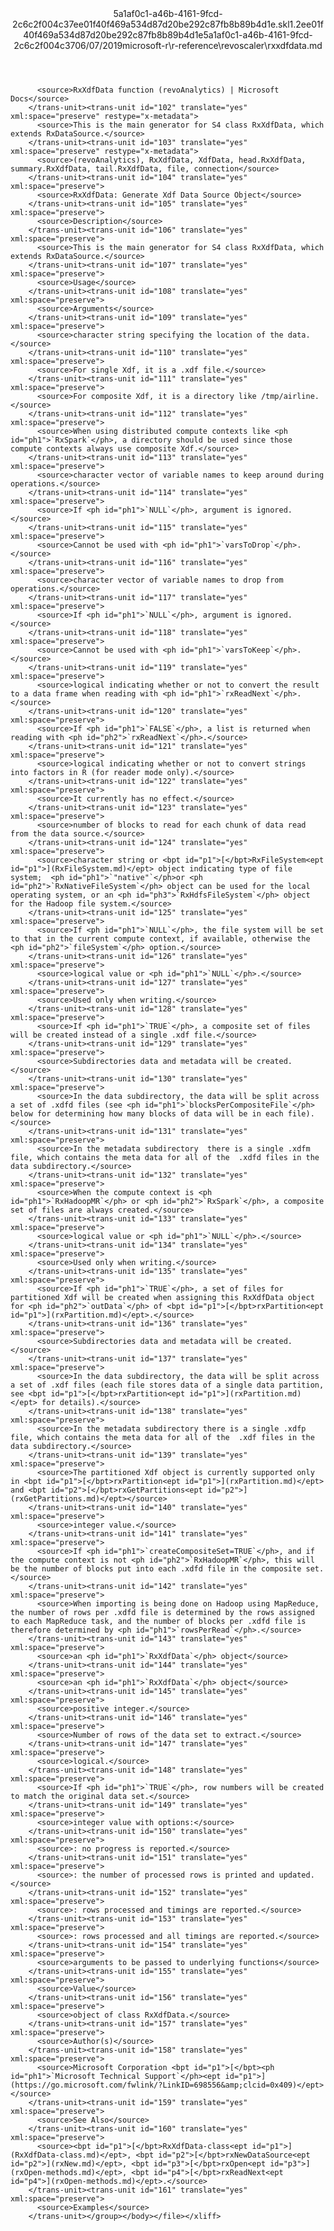 <?xml version="1.0"?><xliff version="1.2" xmlns="urn:oasis:names:tc:xliff:document:1.2" xmlns:xsi="http://www.w3.org/2001/XMLSchema-instance" xsi:schemaLocation="urn:oasis:names:tc:xliff:document:1.2 xliff-core-1.2-transitional.xsd"><file datatype="xml" original="rxxdfdata.md" source-language="en-US" target-language="en-US"><header><tool tool-id="mdxliff" tool-name="mdxliff" tool-version="1.0-4e81c41" tool-company="Microsoft" /><xliffext:skl_file_name xmlns:xliffext="urn:microsoft:content:schema:xliffextensions">5a1af0c1-a46b-4161-9fcd-2c6c2f004c37ee01f40f469a534d87d20be292c87fb8b89b4d1e.skl</xliffext:skl_file_name><xliffext:version xmlns:xliffext="urn:microsoft:content:schema:xliffextensions">1.2</xliffext:version><xliffext:ms.openlocfilehash xmlns:xliffext="urn:microsoft:content:schema:xliffextensions">ee01f40f469a534d87d20be292c87fb8b89b4d1e</xliffext:ms.openlocfilehash><xliffext:ms.sourcegitcommit xmlns:xliffext="urn:microsoft:content:schema:xliffextensions">5a1af0c1-a46b-4161-9fcd-2c6c2f004c37</xliffext:ms.sourcegitcommit><xliffext:ms.lasthandoff xmlns:xliffext="urn:microsoft:content:schema:xliffextensions">06/07/2019</xliffext:ms.lasthandoff><xliffext:ms.openlocfilepath xmlns:xliffext="urn:microsoft:content:schema:xliffextensions">microsoft-r\r-reference\revoscaler\rxxdfdata.md</xliffext:ms.openlocfilepath></header><body><group id="content" extype="content"><trans-unit id="101" translate="yes" xml:space="preserve" restype="x-metadata">
          <source>RxXdfData function (revoAnalytics) | Microsoft Docs</source>
        </trans-unit><trans-unit id="102" translate="yes" xml:space="preserve" restype="x-metadata">
          <source>This is the main generator for S4 class RxXdfData, which extends RxDataSource.</source>
        </trans-unit><trans-unit id="103" translate="yes" xml:space="preserve" restype="x-metadata">
          <source>(revoAnalytics), RxXdfData, XdfData, head.RxXdfData, summary.RxXdfData, tail.RxXdfData, file, connection</source>
        </trans-unit><trans-unit id="104" translate="yes" xml:space="preserve">
          <source>RxXdfData: Generate Xdf Data Source Object</source>
        </trans-unit><trans-unit id="105" translate="yes" xml:space="preserve">
          <source>Description</source>
        </trans-unit><trans-unit id="106" translate="yes" xml:space="preserve">
          <source>This is the main generator for S4 class RxXdfData, which extends RxDataSource.</source>
        </trans-unit><trans-unit id="107" translate="yes" xml:space="preserve">
          <source>Usage</source>
        </trans-unit><trans-unit id="108" translate="yes" xml:space="preserve">
          <source>Arguments</source>
        </trans-unit><trans-unit id="109" translate="yes" xml:space="preserve">
          <source>character string specifying the location of the data.</source>
        </trans-unit><trans-unit id="110" translate="yes" xml:space="preserve">
          <source>For single Xdf, it is a .xdf file.</source>
        </trans-unit><trans-unit id="111" translate="yes" xml:space="preserve">
          <source>For composite Xdf, it is a directory like /tmp/airline.</source>
        </trans-unit><trans-unit id="112" translate="yes" xml:space="preserve">
          <source>When using distributed compute contexts like <ph id="ph1">`RxSpark`</ph>, a directory should be used since those compute contexts always use composite Xdf.</source>
        </trans-unit><trans-unit id="113" translate="yes" xml:space="preserve">
          <source>character vector of variable names to keep around during operations.</source>
        </trans-unit><trans-unit id="114" translate="yes" xml:space="preserve">
          <source>If <ph id="ph1">`NULL`</ph>, argument is ignored.</source>
        </trans-unit><trans-unit id="115" translate="yes" xml:space="preserve">
          <source>Cannot be used with <ph id="ph1">`varsToDrop`</ph>.</source>
        </trans-unit><trans-unit id="116" translate="yes" xml:space="preserve">
          <source>character vector of variable names to drop from operations.</source>
        </trans-unit><trans-unit id="117" translate="yes" xml:space="preserve">
          <source>If <ph id="ph1">`NULL`</ph>, argument is ignored.</source>
        </trans-unit><trans-unit id="118" translate="yes" xml:space="preserve">
          <source>Cannot be used with <ph id="ph1">`varsToKeep`</ph>.</source>
        </trans-unit><trans-unit id="119" translate="yes" xml:space="preserve">
          <source>logical indicating whether or not to convert the result to a data frame when reading with <ph id="ph1">`rxReadNext`</ph>.</source>
        </trans-unit><trans-unit id="120" translate="yes" xml:space="preserve">
          <source>If <ph id="ph1">`FALSE`</ph>, a list is returned when reading with <ph id="ph2">`rxReadNext`</ph>.</source>
        </trans-unit><trans-unit id="121" translate="yes" xml:space="preserve">
          <source>logical indicating whether or not to convert strings into factors in R (for reader mode only).</source>
        </trans-unit><trans-unit id="122" translate="yes" xml:space="preserve">
          <source>It currently has no effect.</source>
        </trans-unit><trans-unit id="123" translate="yes" xml:space="preserve">
          <source>number of blocks to read for each chunk of data read from the data source.</source>
        </trans-unit><trans-unit id="124" translate="yes" xml:space="preserve">
          <source>character string or <bpt id="p1">[</bpt>RxFileSystem<ept id="p1">](RxFileSystem.md)</ept> object indicating type of file system;  <ph id="ph1">`"native"`</ph>or <ph id="ph2">`RxNativeFileSystem`</ph> object can be used for the local operating system, or an <ph id="ph3">`RxHdfsFileSystem`</ph> object for the Hadoop file system.</source>
        </trans-unit><trans-unit id="125" translate="yes" xml:space="preserve">
          <source>If <ph id="ph1">`NULL`</ph>, the file system will be set to that in the current compute context, if available, otherwise the <ph id="ph2">`fileSystem`</ph> option.</source>
        </trans-unit><trans-unit id="126" translate="yes" xml:space="preserve">
          <source>logical value or <ph id="ph1">`NULL`</ph>.</source>
        </trans-unit><trans-unit id="127" translate="yes" xml:space="preserve">
          <source>Used only when writing.</source>
        </trans-unit><trans-unit id="128" translate="yes" xml:space="preserve">
          <source>If <ph id="ph1">`TRUE`</ph>, a composite set of files will be created instead of a single .xdf file.</source>
        </trans-unit><trans-unit id="129" translate="yes" xml:space="preserve">
          <source>Subdirectories data and metadata will be created.</source>
        </trans-unit><trans-unit id="130" translate="yes" xml:space="preserve">
          <source>In the data subdirectory, the data will be split across a set of .xdfd files (see <ph id="ph1">`blocksPerCompositeFile`</ph> below for determining how many blocks of data will be in each file).</source>
        </trans-unit><trans-unit id="131" translate="yes" xml:space="preserve">
          <source>In the metadata subdirectory  there is a single .xdfm file, which contains the meta data for all of the  .xdfd files in the  data subdirectory.</source>
        </trans-unit><trans-unit id="132" translate="yes" xml:space="preserve">
          <source>When the compute context is <ph id="ph1">`RxHadoopMR`</ph> or <ph id="ph2">`RxSpark`</ph>, a composite  set of files are always created.</source>
        </trans-unit><trans-unit id="133" translate="yes" xml:space="preserve">
          <source>logical value or <ph id="ph1">`NULL`</ph>.</source>
        </trans-unit><trans-unit id="134" translate="yes" xml:space="preserve">
          <source>Used only when writing.</source>
        </trans-unit><trans-unit id="135" translate="yes" xml:space="preserve">
          <source>If <ph id="ph1">`TRUE`</ph>, a set of files for partitioned Xdf will be created when assigning this RxXdfData object for <ph id="ph2">`outData`</ph> of <bpt id="p1">[</bpt>rxPartition<ept id="p1">](rxPartition.md)</ept>.</source>
        </trans-unit><trans-unit id="136" translate="yes" xml:space="preserve">
          <source>Subdirectories data and metadata will be created.</source>
        </trans-unit><trans-unit id="137" translate="yes" xml:space="preserve">
          <source>In the data subdirectory, the data will be split across a set of .xdf files (each file stores data of a single data partition, see <bpt id="p1">[</bpt>rxPartition<ept id="p1">](rxPartition.md)</ept> for details).</source>
        </trans-unit><trans-unit id="138" translate="yes" xml:space="preserve">
          <source>In the metadata subdirectory there is a single .xdfp file, which contains the meta data for all of the  .xdf files in the  data subdirectory.</source>
        </trans-unit><trans-unit id="139" translate="yes" xml:space="preserve">
          <source>The partitioned Xdf object is currently supported only in <bpt id="p1">[</bpt>rxPartition<ept id="p1">](rxPartition.md)</ept> and <bpt id="p2">[</bpt>rxGetPartitions<ept id="p2">](rxGetPartitions.md)</ept></source>
        </trans-unit><trans-unit id="140" translate="yes" xml:space="preserve">
          <source>integer value.</source>
        </trans-unit><trans-unit id="141" translate="yes" xml:space="preserve">
          <source>If <ph id="ph1">`createCompositeSet=TRUE`</ph>, and if the compute context is not <ph id="ph2">`RxHadoopMR`</ph>, this will be the number of blocks put into each .xdfd file in the composite set.</source>
        </trans-unit><trans-unit id="142" translate="yes" xml:space="preserve">
          <source>When importing is being done on Hadoop using MapReduce, the number of rows per .xdfd file is determined by the rows assigned to each MapReduce task, and the number of blocks per .xdfd file is therefore determined by <ph id="ph1">`rowsPerRead`</ph>.</source>
        </trans-unit><trans-unit id="143" translate="yes" xml:space="preserve">
          <source>an <ph id="ph1">`RxXdfData`</ph> object</source>
        </trans-unit><trans-unit id="144" translate="yes" xml:space="preserve">
          <source>an <ph id="ph1">`RxXdfData`</ph> object</source>
        </trans-unit><trans-unit id="145" translate="yes" xml:space="preserve">
          <source>positive integer.</source>
        </trans-unit><trans-unit id="146" translate="yes" xml:space="preserve">
          <source>Number of rows of the data set to extract.</source>
        </trans-unit><trans-unit id="147" translate="yes" xml:space="preserve">
          <source>logical.</source>
        </trans-unit><trans-unit id="148" translate="yes" xml:space="preserve">
          <source>If <ph id="ph1">`TRUE`</ph>, row numbers will be created to match the original data set.</source>
        </trans-unit><trans-unit id="149" translate="yes" xml:space="preserve">
          <source>integer value with options:</source>
        </trans-unit><trans-unit id="150" translate="yes" xml:space="preserve">
          <source>: no progress is reported.</source>
        </trans-unit><trans-unit id="151" translate="yes" xml:space="preserve">
          <source>: the number of processed rows is printed and updated.</source>
        </trans-unit><trans-unit id="152" translate="yes" xml:space="preserve">
          <source>: rows processed and timings are reported.</source>
        </trans-unit><trans-unit id="153" translate="yes" xml:space="preserve">
          <source>: rows processed and all timings are reported.</source>
        </trans-unit><trans-unit id="154" translate="yes" xml:space="preserve">
          <source>arguments to be passed to underlying functions</source>
        </trans-unit><trans-unit id="155" translate="yes" xml:space="preserve">
          <source>Value</source>
        </trans-unit><trans-unit id="156" translate="yes" xml:space="preserve">
          <source>object of class RxXdfData.</source>
        </trans-unit><trans-unit id="157" translate="yes" xml:space="preserve">
          <source>Author(s)</source>
        </trans-unit><trans-unit id="158" translate="yes" xml:space="preserve">
          <source>Microsoft Corporation <bpt id="p1">[</bpt><ph id="ph1">`Microsoft Technical Support`</ph><ept id="p1">](https://go.microsoft.com/fwlink/?LinkID=698556&amp;clcid=0x409)</ept></source>
        </trans-unit><trans-unit id="159" translate="yes" xml:space="preserve">
          <source>See Also</source>
        </trans-unit><trans-unit id="160" translate="yes" xml:space="preserve">
          <source><bpt id="p1">[</bpt>RxXdfData-class<ept id="p1">](RxXdfData-class.md)</ept>, <bpt id="p2">[</bpt>rxNewDataSource<ept id="p2">](rxNew.md)</ept>, <bpt id="p3">[</bpt>rxOpen<ept id="p3">](rxOpen-methods.md)</ept>, <bpt id="p4">[</bpt>rxReadNext<ept id="p4">](rxOpen-methods.md)</ept>.</source>
        </trans-unit><trans-unit id="161" translate="yes" xml:space="preserve">
          <source>Examples</source>
        </trans-unit></group></body></file></xliff>